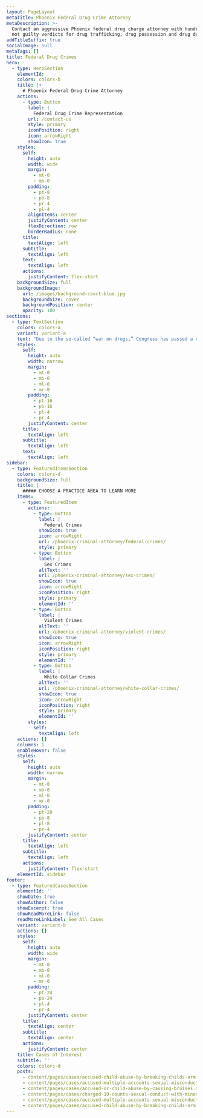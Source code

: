 ```yaml
---
layout: PageLayout
metaTitle: Phoenix Federal Drug Crime Attorney
metaDescription: >-
  Contact an aggressive Phoenix federal drug charge attorney with hundreds of
  not guilty verdicts for drug trafficking, drug possession and drug dealing.
addTitleSuffix: true
socialImage: null
metaTags: []
title: Federal Drug Crimes
hero:
  - type: HeroSection
    elementId:
    colors: colors-b
    title: |+
      # Phoenix Federal Drug Crime Attorney
    actions:
      - type: Button
        label: |
          Federal Drug Crime Representation
        url: /contact-us
        style: primary
        iconPosition: right
        icon: arrowRight
        showIcon: true
    styles:
      self:
        height: auto
        width: wide
        margin:
          - mt-0
          - mb-0
        padding:
          - pt-8
          - pb-8
          - pr-4
          - pl-4
        alignItems: center
        justifyContent: center
        flexDirection: row
        borderRadius: none
      title:
        textAlign: left
      subtitle:
        textAlign: left
      text:
        textAlign: left
      actions:
        justifyContent: flex-start
    backgroundSize: full
    backgroundImage:
      url: /images/background-court-blue.jpg
      backgroundSize: cover
      backgroundPosition: center
      opacity: 100
sections:
  - type: TextSection
    colors: colors-a
    variant: variant-a
    text: "Due to the so-called “war on drugs,” Congress has passed a number of “get tough” laws that have resulted in harsher penalties for federal drug crimes. In some instances, these laws created mandatory minimum sentences for certain kinds of drug crimes. Additionally, the federal criminal court system has its own unique set of procedures and rules that govern everything from discovery, grand jury testimony, conspiracy charges, the way investigations are conducted, and sentencing procedures. That’s why its essential to have an experienced**\_Phoenix federal drug crimes attorney**\_represent and advise you if you’ve been arrested on federal drug crime charges. At Blumberg & Associates, we’ve dedicated our practice exclusively to criminal defense work at both the state and federal level.\n\nOur attorneys are intimately familiar with the federal criminal justice system. We understand how to prepare and defend federal drug crimes cases and how to work with prosecutors during the sentencing phase of a trial. To schedule an appointment and learn how we can help you, contact the law office of Blumberg & Associates today.\n\n## FEDERAL DRUG CRIMES PENALTIES\n\nAt the federal level, sentencing for drug trafficking takes into account: the kind of drugs involved (see drug schedule in state sentencing cases), your criminal record, and whether any weapons, injuries, or deaths were involved. Prison sentences for large amounts of drugs range anywhere from 5 to 40 years, depending on the kind of drugs smuggled and whether it is your first or second offense. If a death or injury is involved, prison sentences range from 20 years to life, even if it’s your first drug trafficking offense.\n\nIn addition to prison, those convicted of drug trafficking could lose their property through criminal forfeiture and fined anywhere from $250,000 to as much as $20 million.\n\n## BLAKEY, BOOKER AND MANDATORY MINIMUM SENTENCING\n\nIn the past, certain drug crimes carried mandatory minimum sentences which left little, if any, discretion to judges when sentencing a defendant. However, after Blakey v. Washington and Booker v United States, judges are no longer required to impose mandatory minimums. Instead, mandatory minimums are now guidelines judges can take into consideration before imposing a sentence on a defendant.\n\n## THE IMPORTANCE OF A GOOD DEFENSE LAWYER\n\nDue to Blakey and Booker, judges now have discretion when it comes to federal drug crimes sentencing. An experienced attorney who understands how prosecutors and judges think can prepare and present important information that may convince the court to reduce your sentence. Our attorneys work with psychologists, counselors, medical experts, and others in explaining how our client ended up making the decisions he or she did that led to their drug activity: evidence of job loss, illness, a history of being abused, lack of opportunity, or neglect may convince the court to reduce your sentence.\n\nWe believe people deserve a second chance, and help in turning their lives around. While we cannot guarantee results, we can ensure you that we will use every opportunity and legal means available to reduce the sentence, or charges against you. To schedule a confidential consultation to discuss your case, contact federal drug crimes attorneys at Blumberg & Associates today.\n"
    styles:
      self:
        height: auto
        width: narrow
        margin:
          - mt-0
          - mb-0
          - ml-0
          - mr-0
        padding:
          - pt-16
          - pb-16
          - pl-4
          - pr-4
        justifyContent: center
      title:
        textAlign: left
      subtitle:
        textAlign: left
      text:
        textAlign: left
sidebar:
  - type: FeaturedItemsSection
    colors: colors-d
    backgroundSize: full
    title: |
      ##### CHOOSE A PRACTICE AREA TO LEARN MORE
    items:
      - type: FeaturedItem
        actions:
          - type: Button
            label: |
              Federal Crimes
            showIcon: true
            icon: arrowRight
            url: /phoenix-criminal-attorney/federal-crimes/
            style: primary
          - type: Button
            label: |
              Sex Crimes
            altText: ''
            url: /phoenix-criminal-attorney/sex-crimes/
            showIcon: true
            icon: arrowRight
            iconPosition: right
            style: primary
            elementId: ''
          - type: Button
            label: |
              Violent Crimes
            altText: ''
            url: /phoenix-criminal-attorney/violent-crimes/
            showIcon: true
            icon: arrowRight
            iconPosition: right
            style: primary
            elementId: ''
          - type: Button
            label: |
              White Collar Crimes
            altText: ''
            url: /phoenix-criminal-attorney/white-collar-crimes/
            showIcon: true
            icon: arrowRight
            iconPosition: right
            style: primary
            elementId: ''
        styles:
          self:
            textAlign: left
    actions: []
    columns: 1
    enableHover: false
    styles:
      self:
        height: auto
        width: narrow
        margin:
          - mt-0
          - mb-0
          - ml-0
          - mr-0
        padding:
          - pt-20
          - pb-8
          - pl-8
          - pr-4
        justifyContent: center
      title:
        textAlign: left
      subtitle:
        textAlign: left
      actions:
        justifyContent: flex-start
    elementId: sidebar
footer:
  - type: FeaturedCasesSection
    elementId: ''
    showDate: true
    showAuthor: false
    showExcerpt: true
    showReadMoreLink: false
    readMoreLinkLabel: See All Cases
    variant: variant-b
    actions: []
    styles:
      self:
        height: auto
        width: wide
        margin:
          - mt-0
          - mb-0
          - ml-0
          - mr-0
        padding:
          - pt-24
          - pb-24
          - pl-4
          - pr-4
        justifyContent: center
      title:
        textAlign: center
      subtitle:
        textAlign: center
      actions:
        justifyContent: center
    title: Cases of Interest
    subtitle: ''
    colors: colors-d
    posts:
      - content/pages/cases/accused-child-abuse-by-breaking-childs-arm.md
      - content/pages/cases/accused-multiple-accounts-sexual-misconduct.md
      - content/pages/cases/accused-or-child-abuse-by-causing-bruises.md
      - content/pages/cases/charged-19-counts-sexual-conduct-with-minor.md
      - content/pages/cases/accused-multiple-accounts-sexual-misconduct.md
      - content/pages/cases/accused-child-abuse-by-breaking-childs-arm.md
---
```

